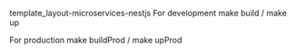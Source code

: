 template_layout-microservices-nestjs
For development make build / make up

For production make buildProd / make upProd
